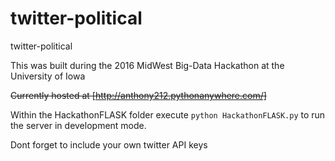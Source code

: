 # twitter-political
twitter-political

This was built during the 2016 MidWest Big-Data Hackathon at the University of Iowa

~~Currently hosted at [http://anthony212.pythonanywhere.com/]~~

Within the HackathonFLASK folder execute ```python HackathonFLASK.py``` to run the server in development mode.

Dont forget to include your own twitter API keys
